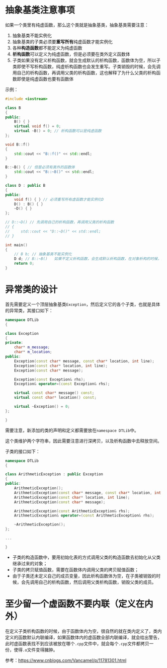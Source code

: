 # 抽象基类注意事项

如果一个类里有纯虚函数，那么这个类就是抽象基类，抽象基类需要注意：

1. 抽象基类不能实例化
2. 抽象基类的子类必须要**重写所有**纯虚函数才能实例化
3. 各种**构造函数**都不能定义为纯虚函数
4. **析构函数**可以定义为纯虚函数，但是必须要在类外定义函数体
5. 子类如果没有定义析构函数，就会生成默认的析构函数，函数体为空，所以子类即使不写析构函数，纯虚析构函数也会发生重写。子类销毁的时候，会先调用自己的析构函数，再调用父类的析构函数，这也解释了为什么父类的析构函数即使是纯虚函数也要有函数体

示例：

```cpp
#include <iostream>

class B
{
public:
    B() { }
    virtual void f() = 0;
    virtual ~B() = 0; // 析构函数可以是纯虚函数
};

void B::f()
{
    std::cout << "B::f()" << std::endl;
}

B::~B() { // 但是必须有类外的函数体
    std::cout << "B::~B()" << std::endl;
}

class D : public B
{
public:
    void f() { } // 必须重写所有虚函数才能实例化D
    D() : B() { }
    ~D() { }
};

// D::~D() // 先调用自己的析构函数，再调用父类的析构函数
// {
//     std::cout << "D::~D()" << std::endl;
// }

int main()
{
    // B b; // 抽象基类不能实例化
    D d; // B::~B()   如果不定义析构函数，会生成默认析构函数，在对象析构的时候，会先调用自己的析构函数，再调用父类析构函数
    return 0;
}
```

# 异常类的设计

首先需要定义一个顶层抽象基类`Exception`，然后定义它的各个子类，也就是具体的异常类，其接口如下：

```cpp
namespace DTLib
{

class Exception
{
private:
    char* m_message;
    char* m_location;
public:
    Exception(const char* message, const char* location, int line);
    Exception(const char* location, int line);
    Exception(const char* message);

    Exception(const Exception& rhs);
    Exception& operator=(const Exception& rhs);

    virtual const char* message() const;
    virtual const char* location() const;

    virtual ~Exception() = 0;
};

}
```

需要注意，新添加的类的声明和定义都需要放在`namespace DTLib`中。

这个类维护两个字符串，因此需要注意进行深拷贝，以及析构函数中去释放空间。

子类的接口如下：

```cpp
namespace DTLib
{

class ArithmeticException : public Exception
{
public:
    ArithmeticException();
    ArithmeticException(const char* message, const char* location, int line);
    ArithmeticException(const char* location, int line);
    ArithmeticException(const char* message);

    ArithmeticException(const ArithmeticException& rhs);
    ArithmeticException& operator=(const ArithmeticException& rhs);

    ~ArithmeticException();
};

...

}
```

- 子类的构造函数中，要用初始化表的方式调用父类的构造函数去初始化从父类继承过来的对象；
- 子类的拷贝赋值函数，需要在函数体内调用父类的拷贝赋值函数；
- 由于子类还未定义自己的成员变量，因此析构函数体为空，在子类被销毁的时候，会先调用自己的析构函数，然后调用父类析构函数，销毁父类的成员。

# 至少留一个虚函数不要内联（定义在内外）

在定义子类析构函数的时候，由于函数体内为空，很自然的就在类内定义了，类内定义的函数默认内联编译，如果函数体内的虚函数全部内联编译，就会给出警告，此时虚函数表找不到应该被放在哪个`.cpp`文件中，就会每个`.cpp`文件都拷贝一份，使得`.o`文件变得臃肿。

参考：https://www.cnblogs.com/Vancamel/p/11781301.html